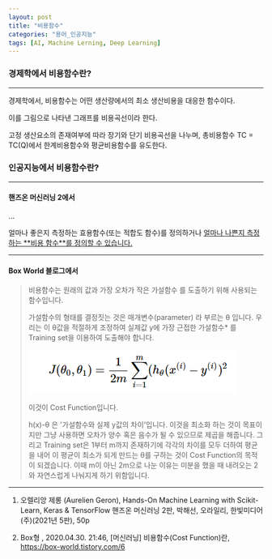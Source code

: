 ```yaml
---
layout: post
title: "비용함수"
categories: "용어_인공지능"
tags: [AI, Machine Lerning, Deep Learning]
---
```


### 경제학에서 비용함수란?

---

경제학에서, 비용함수는 어떤 생산량에서의 최소 생산비용을 대응한 함수이다. 

이를 그림으로 나타낸 그래프를 비용곡선이라 한다. 

고정 생산요소의 존재여부에 따라 장기와 단기 비용곡선을 나누며, 총비용함수 TC = TC(Q)에서 한계비용함수와 평균비용함수를 유도한다.

### 인공지능에서 비용함수란?

---

#### 핸즈온 머신러닝 2에서 

...

<p>얼마나 좋은지 측정하는 효용함수(또는 적합도 함수)를 정의하거나 <u>얼마나 나쁜지 측정하는 **비용 함수**를 정의할 수 있습니다.</u>

---

#### Box World 블로그에서

<BlockQuote>
비용함수는 원래의 값과 가장 오차가 작은 가설함수 를 도출하기 위해 사용되는 함수입니다.

가설함수의 형태를 결정짓는 것은 매개변수(parameter) 라 부르는 θ 입니다. 우리는 이 θ값을 적절하게 조정하여 실제값 y에 가장 근접한 가설함수* 를 Training set을 이용하여 도출해야 합니다.

![](https://raw.githubusercontent.com/maizer2/gitblog_img/master/img/인공지능%20용어/2022-01-15-비용함수/가설%20함수%20식.png)

이것이 Cost Function입니다.

h(x)-θ 은 '가설함수와 실제 y값의 차이'입니다. 이것을 최소화 하는 것이 목표이지만 그냥 사용하면 오차가 양수 혹은 음수가 될 수 있으므로 제곱을 해줍니다. 그리고 Training set은 1부터 m까지 존재하기에 각각의 차이를 모두 더하여 평균을 내어 이 평균이 최소가 되게 만드는 θ를 구하는 것이 Cost Function의 목적이 되겠습니다. 이때 m이 아닌 2m으로 나눈 이유는 미분을 했을 때 내려오는 2와 자연스럽게 나눠지게 하기 위함입니다.
</BlockQuote>

---

1) 오렐리앙 제롱 (Aurelien Geron), Hands-On Machine Learning with Scikit-Learn, Keras & TensorFlow 핸즈온 머신러닝 2판, 박해선, 오라일리, 한빛미디어(주)(2021년 5판), 50p

2) Box형 , 2020.04.30. 21:46, [머신러닝] 비용함수(Cost Function)란, https://box-world.tistory.com/6

